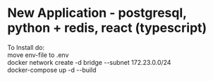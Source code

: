 # New Application - postgresql, python + redis, react (typescript)  
 To Install do:  
 move env-file to .env  
 docker network create -d bridge --subnet 172.23.0.0/24 <network-name>  
 docker-compose up -d --build  
